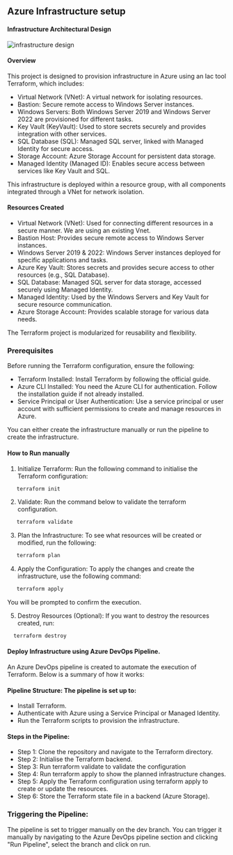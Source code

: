 ## Azure Infrastructure setup

#### Infrastructure Architectural Design
![infrastructure design]()
#### Overview
This project is designed to provision infrastructure in Azure using an Iac tool Terraform, which includes:

- Virtual Network (VNet): A virtual network for isolating resources.
- Bastion: Secure remote access to Windows Server instances.
- Windows Servers: Both Windows Server 2019 and Windows Server 2022 are provisioned for different tasks.
- Key Vault (KeyVault): Used to store secrets securely and provides integration with other services.
- SQL Database (SQL): Managed SQL server, linked with Managed Identity for secure access.
- Storage Account: Azure Storage Account for persistent data storage.
- Managed Identity (Managed ID): Enables secure access between services like Key Vault and SQL.

This infrastructure is deployed within a resource group, with all components integrated through a VNet for network isolation.

#### Resources Created
- Virtual Network (VNet):
  Used for connecting different resources in a secure manner. We are using an existing Vnet.
- Bastion Host:
  Provides secure remote access to Windows Server instances.
- Windows Server 2019 & 2022:
  Windows Server instances deployed for specific applications and tasks.
- Azure Key Vault:
  Stores secrets and provides secure access to other resources (e.g., SQL Database).
- SQL Database:
  Managed SQL server for data storage, accessed securely using Managed Identity.
- Managed Identity:
  Used by the Windows Servers and Key Vault for secure resource communication.
- Azure Storage Account:
  Provides scalable storage for various data needs.

The Terraform project is modularized for reusability and flexibility.

### Prerequisites
Before running the Terraform configuration, ensure the following:

- Terraform Installed: Install Terraform by following the official guide.
- Azure CLI Installed: You need the Azure CLI for authentication. Follow the installation guide if not already installed.
- Service Principal or User Authentication: Use a service principal or user account with sufficient permissions to create and manage resources in Azure.

You can either create the infrastructure manually or run the pipeline to create the infrastructure.

#### How to Run manually

1. Initialize Terraform: Run the following command to initialise the Terraform configuration:

```bash
   terraform init
```
2. Validate: Run the command below to validate the terraform configuration.
   
```bash
   terraform validate
```
3. Plan the Infrastructure: To see what resources will be created or modified, run the following:

```bash
   terraform plan
```
4. Apply the Configuration: To apply the changes and create the infrastructure, use the following command:

```bash
   terraform apply
```
You will be prompted to confirm the execution.

5. Destroy Resources (Optional): If you want to destroy the resources created, run:

```bash
  terraform destroy
```

#### Deploy Infrastructure using Azure DevOps Pipeline.

An Azure DevOps pipeline is created to automate the execution of Terraform. Below is a summary of how it works:

#### Pipeline Structure: The pipeline is set up to:
- Install Terraform.
- Authenticate with Azure using a Service Principal or Managed Identity.
- Run the Terraform scripts to provision the infrastructure.

#### Steps in the Pipeline:
- Step 1: Clone the repository and navigate to the Terraform directory.
- Step 2: Initialise the Terraform backend.
- Step 3: Run terraform validate to validate the configuration
- Step 4: Run terraform apply to show the planned infrastructure changes.
- Step 5: Apply the Terraform configuration using terraform apply to create or update the resources.
- Step 6: Store the Terraform state file in a backend (Azure Storage).

### Triggering the Pipeline: 
The pipeline is set to trigger manually on the dev branch. You can trigger it manually by navigating to the Azure DevOps pipeline section and clicking "Run Pipeline", select the branch and click on run.
